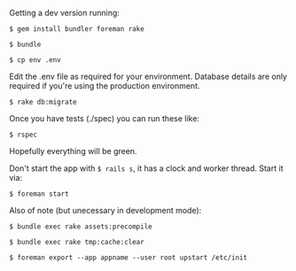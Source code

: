 Getting a dev version running:

`$ gem install bundler foreman rake`

`$ bundle`

`$ cp env .env`

Edit the .env file as required for your environment. Database details are only required if you're using the production environment.

`$ rake db:migrate`

Once you have tests (./spec) you can run these like:

`$ rspec`

Hopefully everything will be green.

Don't start the app with `$ rails s`, it has a clock and worker thread. Start it via:

`$ foreman start`

Also of note (but unecessary in development mode):

`$ bundle exec rake assets:precompile`

`$ bundle exec rake tmp:cache:clear`

`$ foreman export --app appname --user root upstart /etc/init`
